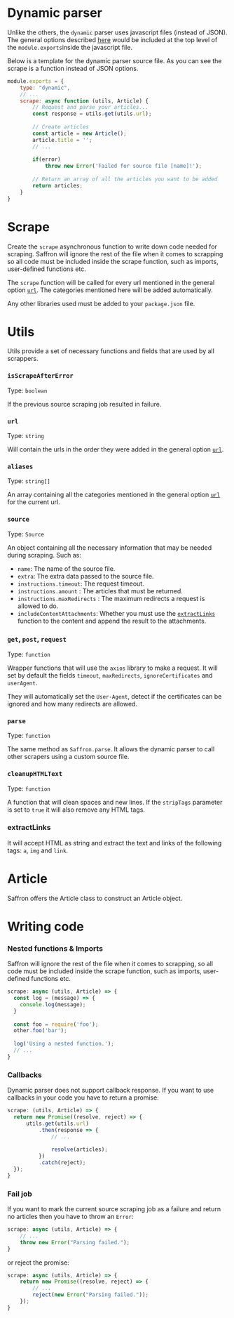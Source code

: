 # Dynamic parser

Unlike the others, the `dynamic` parser uses javascript files (instead of JSON).
The general options described [here](./source_file.md) would be included at the top level
of the `module.exports`inside the javascript file.

Below is a template for the dynamic parser source file. As you can see the scrape is a function
instead of JSON options.
```js
module.exports = {
    type: "dynamic",
    // ...
    scrape: async function (utils, Article) {
        // Request and parse your articles...
        const response = utils.get(utils.url);
        
        // Create articles
        const article = new Article();
        article.title = '';
        // ...
        
        if(error)
            throw new Error('Failed for source file [name]!');
        
        // Return an array of all the articles you want to be added
        return articles;
    }
}
```

# Scrape

Create the `scrape` asynchronous function to write down code needed for scraping.
Saffron will ignore the rest of the file when it comes to scrapping so all code must
be included inside the scrape function, such as imports, user-defined functions etc.

The `scrape` function will be called for every url mentioned in the general option
[`url`](./source_file.md#url). The categories mentioned here will be added automatically.

Any other libraries used must be added to your `package.json` file.

# Utils
Utils provide a set of necessary functions and fields that are used by all scrappers.

### `isScrapeAfterError`
Type: `boolean`

If the previous source scraping job resulted in failure.

### `url`
Type: `string`

Will contain the urls in the order they were added in the general option
[`url`](./source_file.md#url).

### `aliases`
Type: `string[]`

An array containing all the categories mentioned in the general option
[`url`](./source_file.md#url) for the current url.

### `source`
Type: `Source`

An object containing all the necessary information that may be needed during scraping.
Such as:
* `name`: The name of the source file.
* `extra`: The extra data passed to the source file.
* `instructions.timeout`: The request timeout.
* `instructions.amount` : The articles that must be returned.
* `instructions.maxRedirects` : The maximum redirects a request is allowed to do.
* `includeContentAttachments`: Whether you must use the [`extractLinks`](#extractlinks) function
to the content and append the result to the attachments.

### `get`, `post`, `request`
Type: `function`

Wrapper functions that will use the `axios` library to make a request.
It will set by default the fields `timeout`, `maxRedirects`, `ignoreCertificates` and
`userAgent`.

They will automatically set the `User-Agent`,
detect if the certificates can be ignored and how many redirects are allowed.

### `parse`
Type: `function`

The same method as `Saffron.parse`. It allows the dynamic parser to call other scrapers
using a custom source file.

### `cleanupHTMLText`
Type: `function`

A function that will clean spaces and new lines. If the `stripTags` parameter is set to `true`
it will also remove any HTML tags.

### extractLinks
It will accept HTML as string and extract the text and links of the following tags:
`a`, `img` and `link`.


# Article

Saffron offers the Article class to construct an Article object.

# Writing code

### Nested functions & Imports
Saffron will ignore the rest of the file when it comes to scrapping,
so all code must be included inside the scrape function,
such as imports, user-defined functions etc.

```js
scrape: async (utils, Article) => {
  const log = (message) => {
    console.log(message);  
  }
  
  const foo = require('foo');
  other.foo('bar');
  
  log('Using a nested function.');
  // ...
}
```

### Callbacks
Dynamic parser does not support callback response. If you want to use callbacks in your code you
have to return a promise:

```javascript
scrape: (utils, Article) => {
  return new Promise((resolve, reject) => {
      utils.get(utils.url)
          .then(response => {
              // ...
              
              resolve(articles);
          })
          .catch(reject);
  });
}
```

### Fail job

If you want to mark the current source scraping job as a failure and return no
articles then you have to throw an `Error`:

```js
scrape: async (utils, Article) => {
    // ...
    throw new Error("Parsing failed.");
}
```
or reject the promise:
```js
scrape: async (utils, Article) => {
    return new Promise((resolve, reject) => {
        // ...
        reject(new Error("Parsing failed."));
    });
}
```
